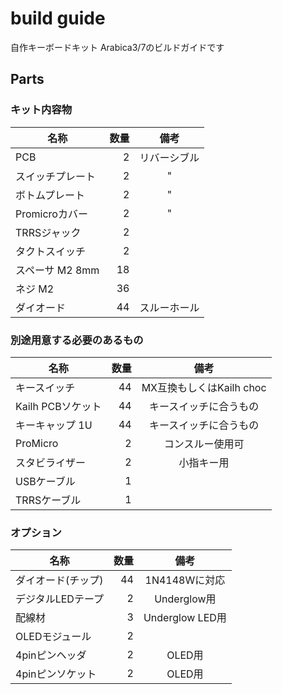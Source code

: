 # build guide
自作キーボードキット Arabica3/7のビルドガイドです

## Parts

### キット内容物

名称| 数量 | 備考 |
----|----:|:----:|
PCB             |　2 | リバーシブル
スイッチプレート  | 2|"
ボトムプレート   | 2|"
Promicroカバー|2|"
TRRSジャック     |2|
タクトスイッチ    |2|
スペーサ M2 8mm   |18|
ネジ M2          |36|
ダイオード       |44|スルーホール

### 別途用意する必要のあるもの

名称| 数量 | 備考 |
----|----:|:----:|
キースイッチ|44|MX互換もしくはKailh choc
Kailh PCBソケット|44|キースイッチに合うもの
キーキャップ 1U |44|キースイッチに合うもの
ProMicro|2|コンスルー使用可
スタビライザー|2|小指キー用
USBケーブル|1|
TRRSケーブル|1|


### オプション
名称| 数量 | 備考 |
----|----:|:----:|
ダイオード(チップ)|44|1N4148Wに対応
デジタルLEDテープ|2|Underglow用
配線材|3|Underglow LED用
OLEDモジュール|2|
4pinピンヘッダ|2|OLED用
4pinピンソケット|2|OLED用
